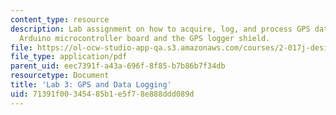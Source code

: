 ```yaml
---
content_type: resource
description: Lab assignment on how to acquire, log, and process GPS data using the
  Arduino microcontroller board and the GPS logger shield.
file: https://ol-ocw-studio-app-qa.s3.amazonaws.com/courses/2-017j-design-of-electromechanical-robotic-systems-fall-2009/71391f00345485b1e5f78e888ddd089d_MIT2_017JF09_slides3.pdf
file_type: application/pdf
parent_uid: eec7391f-a43a-696f-8f85-b7b86b7f34db
resourcetype: Document
title: 'Lab 3: GPS and Data Logging'
uid: 71391f00-3454-85b1-e5f7-8e888ddd089d
---
```

